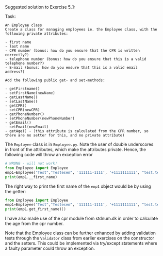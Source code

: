 Suggested solution to Exercise 5_1:

Task:
```
An Employee class
Create a class for managing employees ie. the Employee class, with the following private attributes:

- first name
- last name
- CPR number (bonus: how do you ensure that the CPR is written correctly?)
- telephone number (bonus: how do you ensure that this is a valid telephone number?)
- E-mail (bonus: how do you ensure that this is a valid email address?)

Add the following public get- and set-methods: 

- getFirstname()
- setFirstName(newName)
- getLastName()
- setLastName()
- getCPR()
- setCPR(newCPR)
- getPhoneNumber()
- setPhoneNumber(newPhoneNumber)
- getEmail()
- setEmail(newEmail)
- getAge() - (this attribute is calculated from the CPR number, so there are no setter for this, and no private attribute)
```

The `Employee` class is in `Employee.py`.
Note the user of double underscores in front of the attributes, which make the attributes private.
Hence, the following code will throw an exception error

```python
# WRONG - will not work!
from Employee import Employee
emp1=Employee("Test","Testesen", '111111-1111', '+1111111111', "test.testensen@test.com")
print(emp1.__first_name)
```

The right way to print the first name of the `emp1` object would be by using the getter:

```python
from Employee import Employee
emp1=Employee("Test","Testesen", '111111-1111', '+1111111111', "test.testensen@test.com")
print(emp1.get_first_name())
```

I have also made use of the cpr module from stdnum.dk in order to calculate the age
from the cpr number.

Note that the Employee class can be further enhanced by adding validation tests through the
`Validator` class from earlier exercises on the constructor and the setters. This could be 
implemented via try/except statements where a faulty parameter could throw an exception.



